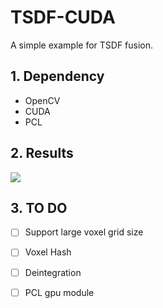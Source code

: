 # TSDF-CUDA
A simple example for TSDF fusion.
## 1. Dependency
- OpenCV
- CUDA
- PCL

## 2. Results

<img src="./output/results.png">

## 3. TO DO

- [ ] Support large voxel grid size
- [ ] Voxel Hash
- [ ] Deintegration
- [ ] PCL gpu module

